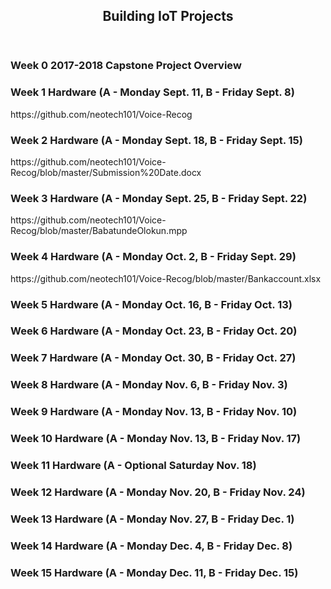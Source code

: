 <ARTICLE ID="Article_1">
 <HEADER ID="Header_Article_1">
  <H2>Building IoT Projects</H2>
 </HEADER>

 <SECTION ID="Section_0">
  <H3>Week 0 2017-2018 Capstone Project Overview</H3>
 </SECTION>
 
 <SECTION ID="Section_1">
  <H3>Week 1 Hardware (A - Monday Sept. 11, B - Friday Sept. 8)</H3>
	<p>
		https://github.com/neotech101/Voice-Recog
	</p>
  
 </SECTION>

 <SECTION ID="Section_2">
  <H3>Week 2 Hardware  (A - Monday Sept. 18, B - Friday Sept. 15)</H3>
	<p>
		https://github.com/neotech101/Voice-Recog/blob/master/Submission%20Date.docx
	</p>
 
 </SECTION>
 
 <SECTION ID="Section_3">
  <H3>Week 3 Hardware (A - Monday Sept. 25, B - Friday Sept. 22)</H3>
	<p>
		https://github.com/neotech101/Voice-Recog/blob/master/BabatundeOlokun.mpp
	</p>
 
 </SECTION>
 
 <SECTION ID="Section_4">
	<H3>Week 4 Hardware (A - Monday Oct. 2, B - Friday Sept. 29) </H3>
	<p>
		https://github.com/neotech101/Voice-Recog/blob/master/Bankaccount.xlsx
	</p>
 
 </SECTION>
	
 <SECTION ID="Section_5">
  <H3>Week 5 Hardware (A - Monday Oct. 16, B - Friday Oct. 13)</H3>
	
  
 </SECTION>
 
 <SECTION ID="Section_6">
  <H3>Week 6 Hardware (A - Monday Oct. 23, B - Friday Oct. 20)</H3>
  
 </SECTION>
 
 <SECTION ID="Section_7">
  <H3>Week 7 Hardware (A - Monday Oct. 30, B - Friday Oct. 27)</H3>
  
 </SECTION> 
 
 <SECTION ID="Section_8">
  <H3>Week 8 Hardware (A - Monday Nov. 6, B - Friday Nov. 3)</H3>
 
 </SECTION> 

 <SECTION ID="Section_9">
  <H3>Week 9 Hardware (A - Monday Nov. 13, B - Friday Nov. 10)</H3>
 
 </SECTION>
 
 <SECTION ID="Section_10">
  <H3>Week 10 Hardware (A - Monday Nov. 13, B - Friday Nov. 17)</H3>
 </SECTION>

 <SECTION ID="Section_11">
 <H3>Week 11 Hardware (A - Optional Saturday Nov. 18)</H3>
  
 </SECTION>

 <SECTION ID="Section_12">
  <H3>Week 12 Hardware (A - Monday Nov. 20, B - Friday Nov. 24)</H3>
 
 </SECTION>

 <SECTION ID="Section_13">
  <H3>Week 13 Hardware (A - Monday Nov. 27, B - Friday Dec. 1)</H3>
  
 </SECTION>
 
 <SECTION ID="Section_14">
  <H3>Week 14 Hardware (A - Monday Dec. 4, B - Friday Dec. 8)</H3>
  
 </SECTION>
 
 <SECTION ID="Section_15">
  <H3>Week 15 Hardware (A - Monday Dec. 11, B - Friday Dec. 15)</H3>

 </SECTION>

</ARTICLE>

